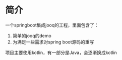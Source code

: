 # 简介
一个springboot集成jooq的工程，里面包含了：
1. 简单的jooq的demo
2. 为满足一些需求对spring boot源码的重写

项目主要使用kotlin，有一部分是Java，会逐渐换成kotlin
